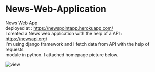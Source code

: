 # News-Web-Application
News Web App <br>
deployed at : https://newspointapp.herokuapp.com/
<br>
I created a News web application with the help of a API : https://newsapi.org/ <br>
I'm using django framework and I fetch data from API with the help of requests <br>
module in python. I attached homepage picture below.
<br>

![view](https://user-images.githubusercontent.com/74586953/168336274-757c4cd8-acaf-4885-b251-459ba26574ae.png)

